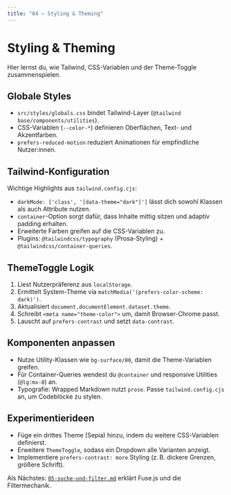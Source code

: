```yaml
---
title: "04 – Styling & Theming"
---
```


# Styling & Theming

Hier lernst du, wie Tailwind, CSS-Variablen und der Theme-Toggle zusammenspielen.

## Globale Styles

- `src/styles/globals.css` bindet Tailwind-Layer (`@tailwind base/components/utilities`).
- CSS-Variablen (`--color-*`) definieren Oberflächen, Text- und Akzentfarben.
- `prefers-reduced-motion` reduziert Animationen für empfindliche Nutzer:innen.

## Tailwind-Konfiguration

Wichtige Highlights aus `tailwind.config.cjs`:

- `darkMode: ['class', '[data-theme="dark"]']` lässt dich sowohl Klassen als auch Attribute nutzen.
- `container`-Option sorgt dafür, dass Inhalte mittig sitzen und adaptiv padding erhalten.
- Erweiterte Farben greifen auf die CSS-Variablen zu.
- Plugins: `@tailwindcss/typography` (Prosa-Styling) + `@tailwindcss/container-queries`.

## ThemeToggle Logik

1. Liest Nutzerpräferenz aus `localStorage`.
2. Ermittelt System-Theme via `matchMedia('(prefers-color-scheme: dark)')`.
3. Aktualisiert `document.documentElement.dataset.theme`.
4. Schreibt `<meta name="theme-color">` um, damit Browser-Chrome passt.
5. Lauscht auf `prefers-contrast` und setzt `data-contrast`.

## Komponenten anpassen

- Nutze Utility-Klassen wie `bg-surface/80`, damit die Theme-Variablen greifen.
- Für Container-Queries wendest du `@container` und responsive Utilities (`@lg:mx-8`) an.
- Typografie: Wrapped Markdown nutzt `prose`. Passe `tailwind.config.cjs` an, um Codeblöcke zu stylen.

## Experimentierideen

- Füge ein drittes Theme (Sepia) hinzu, indem du weitere CSS-Variablen definierst.
- Erweitere `ThemeToggle`, sodass ein Dropdown alle Varianten anzeigt.
- Implementiere `prefers-contrast: more` Styling (z. B. dickere Grenzen, größere Schrift).

Als Nächstes: [`05-suche-und-filter.md`](05-suche-und-filter.md) erklärt Fuse.js und die Filtermechanik.
